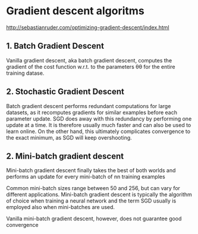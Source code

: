 ﻿# Gradient descent algoritms

http://sebastianruder.com/optimizing-gradient-descent/index.html

## 1. Batch Gradient Descent

Vanilla gradient descent, aka batch gradient descent, computes the gradient of the cost function w.r.t. to the parameters θθ for the entire training datase.

## 2. Stochastic Gradient Descent

Batch gradient descent performs redundant computations for large datasets, as it recomputes gradients for similar examples 
before each parameter update. SGD does away with this redundancy by performing one update at a time. It is therefore usually much faster and can also be used to learn online. 
On the other hand, this ultimately complicates convergence to the exact minimum, as SGD will keep overshooting.

## 2. Mini-batch gradient descent

Mini-batch gradient descent finally takes the best of both worlds and performs an update for every mini-batch of nn training examples

Common mini-batch sizes range between 50 and 256, but can vary for different applications. 
Mini-batch gradient descent is typically the algorithm of choice when training a neural network and the term SGD usually is employed also when mini-batches are used. 

Vanilla mini-batch gradient descent, however, does not guarantee good convergence